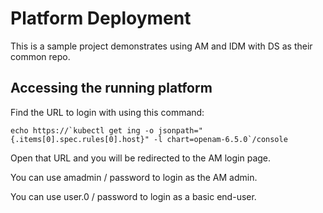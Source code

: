 # Platform Deployment

This is a sample project demonstrates using AM and IDM with DS as their common repo.

## Accessing the running platform

Find the URL to login with using this command:
```
echo https://`kubectl get ing -o jsonpath="{.items[0].spec.rules[0].host}" -l chart=openam-6.5.0`/console
```
Open that URL and you will be redirected to the AM login page.

You can use amadmin / password to login as the AM admin.

You can use user.0  / password to login as a basic end-user.
